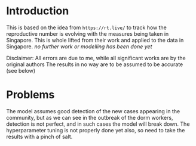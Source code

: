 # Introduction

This is based on the idea from `https://rt.live/` to track how the reproductive number is evolving with the measures being taken in Singapore. This is whole lifted from their work and applied to the data in Singapore. *no further work or modelling has been done yet*

Disclaimer: 
All errors are due to me, while all significant works are by the original authors
The results in no way are to be assumed to be accurate (see below)

# Problems

The model assumes good detection of the new cases appearing in the community, but as we can see in the outbreak of the dorm workers, detection is not perfect, and in such cases the model will break down.
The hyperparameter tuning is not properly done yet also, so need to take the results with a pinch of salt.

